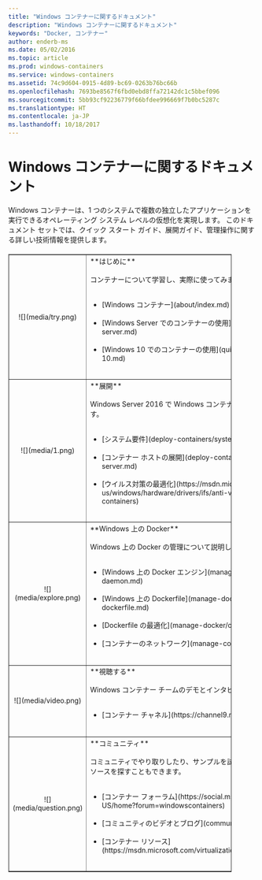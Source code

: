 ```yaml
---
title: "Windows コンテナーに関するドキュメント"
description: "Windows コンテナーに関するドキュメント"
keywords: "Docker, コンテナー"
author: enderb-ms
ms.date: 05/02/2016
ms.topic: article
ms.prod: windows-containers
ms.service: windows-containers
ms.assetid: 74c9d604-0915-4d89-bc69-0263b76bc66b
ms.openlocfilehash: 7693be8567f6fbd0ebd8ffa72142dc1c5bbef096
ms.sourcegitcommit: 5bb93cf92236779f66bfdee996669f7b0bc5287c
ms.translationtype: HT
ms.contentlocale: ja-JP
ms.lasthandoff: 10/18/2017
---
```

# <a name="windows-containers-documentation"></a>Windows コンテナーに関するドキュメント

Windows コンテナーは、1 つのシステムで複数の独立したアプリケーションを実行できるオペレーティング システム レベルの仮想化を実現します。 このドキュメント セットでは、クイック スタート ガイド、展開ガイド、管理操作に関する詳しい技術情報を提供します。

<table border="1" style="background-color:FFFFCC;border-collapse:collapse;border:1px solid FFCC00;color:000000;width:90%; margin-top: 20px" cellpadding="25" cellspacing="5">
<tr>
<td ><center>![](media/try.png)</center></td>
<td>**はじめに**<br /><br />
コンテナーについて学習し、実際に使ってみます。<br /><br />
<ul>
<li>[Windows コンテナー](about/index.md)<br /><br /></li>
<li>[Windows Server でのコンテナーの使用](quick-start/quick-start-windows-server.md)<br /><br /></li>
<li>[Windows 10 でのコンテナーの使用](quick-start/quick-start-windows-10.md)<br /><br /></li>
</ul>
</td>
</tr>
<tr>
<td ><center>![](media/1.png)</center></td>
<td>**展開**<br /><br />
Windows Server 2016 で Windows コンテナーを展開する方法について説明します。<br /><br />
<ul>
<li>[システム要件](deploy-containers/system-requirements.md)<br /><br /></li>
<li>[コンテナー ホストの展開](deploy-containers/deploy-containers-on-server.md)<br /><br /></li>
<li>[ウイルス対策の最適化](https://msdn.microsoft.com/en-us/windows/hardware/drivers/ifs/anti-virus-optimization-for-windows-containers)<br /><br /></li>
</ul>
</td>
</tr>

<tr>
<td ><center>![](media/explore.png)</center></td>
<td>**Windows 上の Docker**<br /><br />
Windows 上の Docker の管理について説明しています。<br /><br />
<ul>
<li>[Windows 上の Docker エンジン](manage-docker/configure-docker-daemon.md)<br /><br /></li>
<li>[Windows 上の Dockerfile](manage-docker/manage-windows-dockerfile.md)<br /><br /></li>
<li>[Dockerfile の最適化](manage-docker/optimize-windows-dockerfile.md)<br /><br /></li>
<li>[コンテナーのネットワーク](manage-containers/container-networking.md)<br /><br /></li>
</ul>
</td>
</tr>

<tr>
<td ><center>![](media/video.png)</center></td>
<td>**視聴する**<br /><br />
Windows コンテナー チームのデモとインタビューに関心がありますか?<br /><br />
<ul>
<li>[コンテナー チャネル](https://channel9.msdn.com/Blogs/containers)</li>
</ul>
<br />
</td>
</tr>

<tr>
<td ><center>![](media/question.png)</center></td>
<td>**コミュニティ**<br /><br />
コミュニティでやり取りしたり、サンプルを試してみたりできるほか、その他のリソースを探すこともできます。<br /><br />
<ul>
<li>[コンテナー フォーラム](https://social.msdn.microsoft.com/Forums/en-US/home?forum=windowscontainers)<br /><br /></li>
<li>[コミュニティのビデオとブログ](communitylinks.md)<br /><br /></li>
<li>[コンテナー リソース](https://msdn.microsoft.com/virtualization/community/community_overview)<br /><br /></li>
</ul>
</td>
</tr>
</table>
